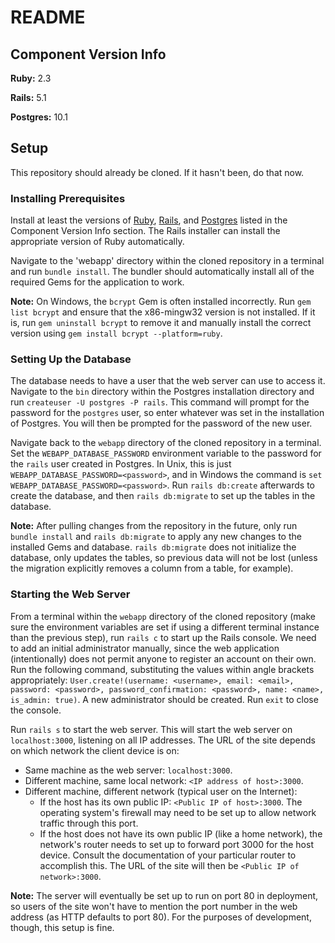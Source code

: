 # README

## Component Version Info

__Ruby:__ 2.3

__Rails:__ 5.1

__Postgres:__ 10.1

## Setup

This repository should already be cloned. If it hasn't been, do that now.

### Installing Prerequisites

Install at least the versions of [Ruby](https://rubyinstaller.org/), [Rails](http://railsinstaller.org/en), and [Postgres](https://www.postgresql.org/download/) listed in the Component Version Info section. The Rails installer can install the appropriate version of Ruby automatically.

Navigate to the 'webapp' directory within the cloned repository in a terminal and run `bundle install`. The bundler should automatically install all of the required Gems for the application to work.

__Note:__ On Windows, the `bcrypt` Gem is often installed incorrectly. Run `gem list bcrypt` and ensure that the x86-mingw32 version is not installed. If it is, run `gem uninstall bcrypt` to remove it and manually install the correct version using `gem install bcrypt --platform=ruby`.

### Setting Up the Database

The database needs to have a user that the web server can use to access it. Navigate to the `bin` directory within the Postgres installation directory and run `createuser -U postgres -P rails`. This command will prompt for the password for the `postgres` user, so enter whatever was set in the installation of Postgres. You will then be prompted for the password of the new user.

Navigate back to the `webapp` directory of the cloned repository in a terminal. Set the `WEBAPP_DATABASE_PASSWORD` environment variable to the password for the `rails` user created in Postgres. In Unix, this is just `WEBAPP_DATABASE_PASSWORD=<password>`, and in Windows the command is `set WEBAPP_DATABASE_PASSWORD=<password>`. Run `rails db:create` afterwards to create the database, and then `rails db:migrate` to set up the tables in the database.

__Note:__ After pulling changes from the repository in the future, only run `bundle install` and `rails db:migrate` to apply any new changes to the installed Gems and database. `rails db:migrate` does not initialize the database, only updates the tables, so previous data will not be lost (unless the migration explicitly removes a column from a table, for example).

### Starting the Web Server

From a terminal within the `webapp` directory of the cloned repository (make sure the environment variables are set if using a different terminal instance than the previous step), run `rails c` to start up the Rails console. We need to add an initial administrator manually, since the web application (intentionally) does not permit anyone to register an account on their own. Run the following command, substituting the values within angle brackets appropriately: `User.create!(username: <username>, email: <email>, password: <password>, password_confirmation: <password>, name: <name>, is_admin: true)`. A new administrator should be created. Run `exit` to close the console.

Run `rails s` to start the web server. This will start the web server on `localhost:3000`, listening on all IP addresses. The URL of the site depends on which network the client device is on:

* Same machine as the web server: `localhost:3000`.
* Different machine, same local network: `<IP address of host>:3000`.
* Different machine, different network (typical user on the Internet): 
  * If the host has its own public IP: `<Public IP of host>:3000`. The operating system's firewall may need to be set up to allow network traffic through this port.
  * If the host does not have its own public IP (like a home network), the network's router needs to set up to forward port 3000 for the host device. Consult the documentation of your particular router to accomplish this. The URL of the site will then be `<Public IP of network>:3000`.

__Note:__ The server will eventually be set up to run on port 80 in deployment, so users of the site won't have to mention the port number in the web address (as HTTP defaults to port 80). For the purposes of development, though, this setup is fine.
